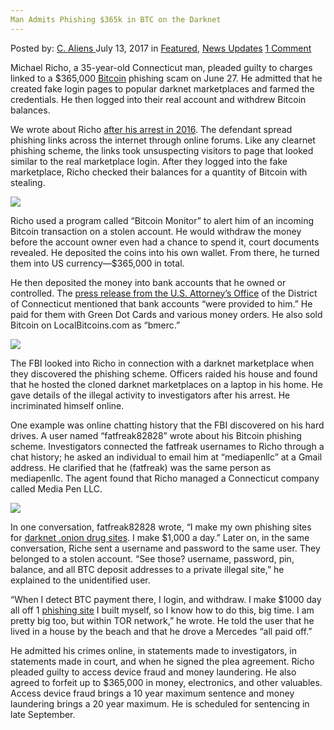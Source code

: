 ```yaml
---
Man Admits Phishing $365k in BTC on the Darknet
---
```

<article class="post-listing post-21256 post type-post status-publish format-standard has-post-thumbnail hentry  tag-365k tag-admits tag-btc tag-darknet tag-man tag-phishing">
    <div class="post-inner">
        <span>Posted by: <a href="https://www.deepdotweb.com/author/caliens/" title="">C. Aliens </a></span>
    <span>July 13, 2017</span>
    <span>in <a href="https://www.deepdotweb.com/category/deepdot-news/" rel="category tag">Featured</a>, <a href="https://www.deepdotweb.com/category/news-updates/" rel="category tag">News Updates</a></span>
    <span><a href="https://www.deepdotweb.com/2017/07/13/man-admits-phishing-365k-btc-darknet/#comments">1 Comment</a></span>
    </p>
    <div class="clear"></div>
    <div class="entry">
    <p>Michael Richo, a 35-year-old Connecticut man, pleaded guilty to charges linked to a $365,000 <a href="https://www.deepdotweb.com/tag/bitcoin/">Bitcoin</a> phishing scam on June 27. He admitted that he created fake login pages to popular darknet marketplaces and farmed the credentials. He then logged into their real account and withdrew Bitcoin balances.</p>
    <p>We wrote about Richo <a href="https://www.deepdotweb.com/2016/10/12/connecticut-man-arrested-phishing-deepweb-logins-stealing-bitcoins/">after his arrest in 2016</a>. The defendant spread phishing links across the internet through online forums. Like any clearnet phishing scheme, the links took unsuspecting visitors to page that looked similar to the real marketplace login. After they logged into the fake marketplace, Richo checked their balances for a quantity of Bitcoin with stealing.</p>
    <p><img class="wp-image-21265 aligncenter" src="https://www.deepdotweb.com/wp-content/uploads/2017/07/word-image-64.jpeg" srcset="https://www.deepdotweb.com/wp-content/uploads/2017/07/word-image-64.jpeg 800w, https://www.deepdotweb.com/wp-content/uploads/2017/07/word-image-64-300x202.jpeg 300w, https://www.deepdotweb.com/wp-content/uploads/2017/07/word-image-64-290x195.jpeg 290w" sizes="(max-width: 800px) 100vw, 800px" /></p>
    <p>Richo used a program called “Bitcoin Monitor” to alert him of an incoming Bitcoin transaction on a stolen account. He would withdraw the money before the account owner even had a chance to spend it, court documents revealed. He deposited the coins into his own wallet. From there, he turned them into US currency—$365,000 in total.</p>
    <p>He then deposited the money into bank accounts that he owned or controlled. The <a href="https://www.justice.gov/usao-ct/pr/wallingford-man-admits-stealing-bitcoins-dark-web-phishing-scheme">press release from the U.S. Attorney’s Office</a> of the District of Connecticut mentioned that bank accounts “were provided to him.” He paid for them with Green Dot Cards and various money orders. He also sold Bitcoin on LocalBitcoins.com as “bmerc.”</p>
    <p><img class="wp-image-21266 aligncenter" src="https://www.deepdotweb.com/wp-content/uploads/2017/07/word-image-65.jpeg" srcset="https://www.deepdotweb.com/wp-content/uploads/2017/07/word-image-65.jpeg 800w, https://www.deepdotweb.com/wp-content/uploads/2017/07/word-image-65-300x214.jpeg 300w" sizes="(max-width: 800px) 100vw, 800px" /></p>
    <p>The FBI looked into Richo in connection with a darknet marketplace when they discovered the phishing scheme. Officers raided his house and found that he hosted the cloned darknet marketplaces on a laptop in his home. He gave details of the illegal activity to investigators after his arrest. He incriminated himself online.</p>
    <p>One example was online chatting history that the FBI discovered on his hard drives. A user named &#8220;fatfreak82828&#8221; wrote about his Bitcoin phishing scheme. Investigators connected the fatfreak usernames to Richo through a chat history; he asked an individual to email him at “mediapenllc” at a Gmail address. He clarified that he (fatfreak) was the same person as mediapenllc. The agent found that Richo managed a Connecticut company called Media Pen LLC.</p>
    <p><img class="wp-image-21267 aligncenter" src="https://www.deepdotweb.com/wp-content/uploads/2017/07/word-image-66.jpeg" srcset="https://www.deepdotweb.com/wp-content/uploads/2017/07/word-image-66.jpeg 800w, https://www.deepdotweb.com/wp-content/uploads/2017/07/word-image-66-300x100.jpeg 300w" sizes="(max-width: 800px) 100vw, 800px" /></p>
    <p>In one conversation, fatfreak82828 wrote, “I make my own phishing sites for <a href="https://www.deepdotweb.com/2013/10/28/updated-llist-of-hidden-marketplaces-tor-i2p/">darknet .onion drug sites</a>. I make $1,000 a day.” Later on, in the same conversation, Riche sent a username and password to the same user. They belonged to a stolen account. “See those? username, password, pin, balance, and all BTC deposit addresses to a private illegal site,” he explained to the unidentified user.</p>
    <p>“When I detect BTC payment there, I login, and withdraw. I make $1000 day all off 1 <a href="https://www.deepdotweb.com/tag/phishing/">phishing site</a> I built myself, so I know how to do this, big time. I am pretty big too, but within TOR network,&#8221; he wrote. He told the user that he lived in a house by the beach and that he drove a Mercedes “all paid off.”</p>
    <p>He admitted his crimes online, in statements made to investigators, in statements made in court, and when he signed the plea agreement. Richo pleaded guilty to access device fraud and money laundering. He also agreed to forfeit up to $365,000 in money, electronics, and other valuables. Access device fraud brings a 10 year maximum sentence and money laundering brings a 20 year maximum. He is scheduled for sentencing in late September.</p>
    </div>
    <span style="display:none"><a href="https://www.deepdotweb.com/tag/365k/" rel="tag">365k</a> <a href="https://www.deepdotweb.com/tag/admits/" rel="tag">admits</a> <a href="https://www.deepdotweb.com/tag/btc/" rel="tag">btc</a> <a href="https://www.deepdotweb.com/tag/darknet/" rel="tag">darknet</a> <a href="https://www.deepdotweb.com/tag/man/" rel="tag">man</a> <a href="https://www.deepdotweb.com/tag/phishing/" rel="tag">phishing</a></span> <span style="display:none" class="updated">2017-07-13</span>
    <div style="display:none" class="vcard author" itemprop="author" itemscope itemtype="http://schema.org/Person"><strong class="fn" itemprop="name"><a href="https://www.deepdotweb.com/author/caliens/" title="Posts by C. Aliens" rel="author">C. Aliens</a></strong></div>
    </div>
</article>

